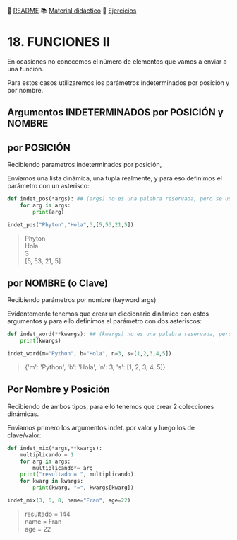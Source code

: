 :page_with_curl: [README](../README.md) :books: [Material didáctico](/documentation/indicedocu.md) :pencil: [Ejercicios](/tests/indicetests.md)

# 18. FUNCIONES II
En ocasiones no conocemos el número de elementos que vamos a enviar a una función.

Para estos casos utilizaremos los parámetros indeterminados por posición y por nombre.

## Argumentos INDETERMINADOS por POSICIÓN y NOMBRE
## por POSICIÓN

Recibiendo parametros indeterminados por posición,

Envíamos una lista dínámica, una tupla realmente, y para eso definimos el parámetro con un asterisco:

````python
def indet_pos(*args): ## (args) no es una palabra reservada, pero se usan por convención
    for arg in args:
        print(arg)

indet_pos("Phyton","Hola",3,[5,53,21,5])
````
>Phyton  
Hola  
3  
>[5, 53, 21, 5]
## por NOMBRE (o Clave)
Recibiendo parámetros por nombre (keyword args)

Evidentemente tenemos que crear un diccionario dinámico con estos argumentos y para ello definimos el parámetro con dos asteriscos:

````python
def indet_word(**kwargs): ## (kwargs) no es una palabra reservada, pero se usa por convención.
    print(kwargs)

indet_word(m="Python", b="Hola", n=3, s=[1,2,3,4,5]) 
````
>{'m': 'Python', 'b': 'Hola', 'n': 3, 's': [1, 2, 3, 4, 5]}

## Por Nombre y Posición

Recibiendo de ambos tipos, para ello tenemos que crear 2 colecciones dinámicas.

Enviamos primero los argumentos indet. por valor y luego los de clave/valor:

````python
def indet_mix(*args,**kwargs):
    multiplicando = 1
    for arg in args:
        multiplicando*= arg
    print("resultado = ", multiplicando)
    for kwarg in kwargs:
        print(kwarg, "=", kwargs[kwarg])

indet_mix(3, 6, 8, name="Fran", age=22)
````
>resultado =  144  
name = Fran  
age = 22
>